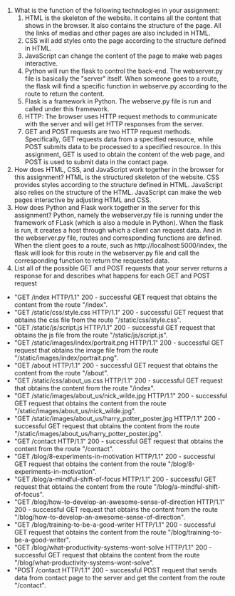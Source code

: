 1. What is the function of the following technologies in your assignment:
    1. HTML is the skeleton of the website. It contains all the content that shows in the browser. It also contains the structure of the page. All the links of medias and other pages are also included in HTML.
    2. CSS will add styles onto the page according to the structure defined in HTML.
    3. JavaScript can change the content of the page to make web pages interactive.
    4. Python will run the flask to control the back-end. The webserver.py file is basically the "server" itself. When someone goes to a route, the flask will find a specific function in webserve.py according to the route to return the content. 
    5. Flask is a framework in Python. The webserve.py file is run and called under this framework.
    6. HTTP: The browser uses HTTP request methods to communicate with the server and will get HTTP responses from the server.
    7. GET and POST requests are two HTTP request methods. Specifically, GET requests data from a specified resource, while POST submits data to be processed to a specified resource. In this assignment, GET is used to obtain the content of the web page, and POST is used to submit data in the contact page.
 2. How does HTML, CSS, and JavaScript work together in the browser for this assignment?
 HTML is the structured skeleton of the website. CSS provides styles according to the structure defined in HTML. JavaScript also relies on the structure of the HTML. JavaScript can make the web pages interactive by adjusting HTML and CSS.
 3. How does Python and Flask work together in the server for this assignment?
 Python, namely the webserver.py file is running under the framework of FLask (which is also a module in Python). When the flask is run, it creates a host through which a client can request data. And in the webserver.py file, routes and corresponding functions are defined. When the client goes to a route, such as http://localhost:5000/index, the flask will look for this route in the webserver.py file and call the corresponding function to return the requested data.
 4. List all of the possible GET and POST requests that your server returns a response for and describes what happens for each GET and POST request
- "GET /index HTTP/1.1" 200 - successful GET request that obtains the content from the route "/index".
- "GET /static/css/style.css HTTP/1.1" 200 - successful GET request that obtains the css file from the route "/static/css/style.css".
- "GET /static/js/script.js HTTP/1.1" 200 - successful GET request that obtains the js file from the route "/static/js/script.js".
- "GET /static/images/index/portrait.png HTTP/1.1" 200 - successful GET request that obtains the image file from the route "/static/images/index/portrait.png".
- "GET /about HTTP/1.1" 200 - successful GET request that obtains the content from the route "/about".
- "GET /static/css/about_us.css HTTP/1.1" 200 - successful GET request that obtains the content from the route "/index".
- "GET /static/images/about_us/nick_wilde.jpg HTTP/1.1" 200 - successful GET request that obtains the content from the route "/static/images/about_us/nick_wilde.jpg".
- "GET /static/images/about_us/harry_potter_poster.jpg HTTP/1.1" 200 - successful GET request that obtains the content from the route "/static/images/about_us/harry_potter_poster.jpg".
- "GET /contact HTTP/1.1" 200 - successful GET request that obtains the content from the route "/contact".
- "GET /blog/8-experiments-in-motivation HTTP/1.1" 200 - successful GET request that obtains the content from the route "/blog/8-experiments-in-motivation".
- "GET /blog/a-mindful-shift-of-focus HTTP/1.1" 200 - successful GET request that obtains the content from the route "/blog/a-mindful-shift-of-focus".
- "GET /blog/how-to-develop-an-awesome-sense-of-direction HTTP/1.1" 200 - successful GET request that obtains the content from the route "/blog/how-to-develop-an-awesome-sense-of-direction".
- "GET /blog/training-to-be-a-good-writer HTTP/1.1" 200 - successful GET request that obtains the content from the route "/blog/training-to-be-a-good-writer".
- "GET /blog/what-productivity-systems-wont-solve HTTP/1.1" 200 - successful GET request that obtains the content from the route "/blog/what-productivity-systems-wont-solve".
- "POST /contact HTTP/1.1" 200 - successful POST request that sends data from contact page to the server and get the content from the route "/contact".

